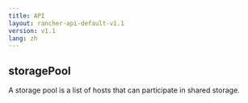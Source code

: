 ```yaml
---
title: API
layout: rancher-api-default-v1.1
version: v1.1
lang: zh
---
```


## storagePool


A storage pool is a list of hosts that can participate in shared storage.


